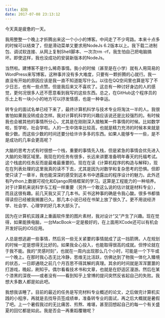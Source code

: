 ```yaml
---
title: 起始
date: 2017-07-08 23:13:12
---
```


今天真是疲惫的一天。

我用整整一个晚上才折腾出来这一个小小的博客。中间走了不少弯路。本来十点多的时候可以结束了，但是滑动菜单又要求用NodeJs 6.2版本以上。我下载二进制包、调试软连接、从网上复制Shell脚本、一次次rm -rf，我生怕自己把电脑搞坏。即使这样，我也没成功的安装新版本的NodeJs。

当然啦。建博客不是什么稀奇事情。我小的时候（甚至是在小学）就有人用简易的WordPress来写博客。这种事并没有多大难度，只要有一颗折腾的心就行。我一直没有开始的原因应该是我一直不知道能写什么。以往在QQ空间里也算是写了不少日志，也有一些点赞。但是我后来又不喜欢了。这总有一种讨好身边的人的感觉，更何况很多人还不愿意看到我写的这些东西。总之，在GitHub这个程序员的乐土上有一块小小的地方可以抒发情感，也是一种幸运。

转专业的面试名单已经下来了，最终计算机科学与技术专业将淘汰一半的人。我很害怕如果我没转成会怎样。我对计算机科学的兴趣应该说还是比较强烈的。有时候我也会被其他的事情所分心，尤其是在刚刚深入接触某一件事情的时候。比如数学啦，哲学啦，社会学啦。人的一生中效率比较高，也就是精力充沛的时候本来就是极少数。而这些少数的时间还要分给许许多多的东西。如果人能够专一一些，是不是成功的几率会更高呢？

大脑的思考方式有时很想一个栈，重要的事情先入栈，但是紧急的事情会优先进入大脑的处理区域里。我现在的任务有很多，长远来讲要准备明年春天的托福考试。这个栈底的任务反而是最难最重要的。现在在读《计算机程序的构造与解释》，现在在列表处理的这里我真的读不下去，尤其是因为对数学和复杂思考的恐惧。但即使只读了一章半，我也能深深的感受到这本书中透露出的程序设计的魅力。此外还有Python上数据可视化和Django网络框架的学习。这算是工程能力的一种培养。对于计算机来说科学与工程一样重要（另外一个敢这么说的估计就是材料专业），而且这很有趣。前几天我又买了几本书。买书这种事的确是令我心酸。很多书都值得读但已经被我搁置已久。那几本小说已经在书架上放了很久了。更不用说经济学、社会学、心理学的好几本大部头了。

因为在计算机实践课上重画软件里的图片素材，我对设计“又”产生了兴趣。现在觉得，如果能换电脑，一台MacBook一定是极好的，在上面用XCode还可以有机会开发好玩的iOS应用。

人总是想逃避一些事情，然后另一些无关紧要的事情就成了这一挡箭牌。人在规划的时候一定是想得无比好的。如果我全心投入，也能取得很高的成就。但悖论就在于我不能。我的“灵感时刻”，也就在一周内出现那么几个小时，可能是一个下午或一个晚上。在那时我心态无比冷静，思维无比活跃，仿佛达到了物我一体化入臻境的状态，一日即通晓之前几个月百思不得其解的真理。其余的时间就是浑浑噩噩的打游戏，晚起，刷知乎。偶尔看看技术书和文章，也就是在舒适区漫游。然后在某个漆黑的深夜——或者没有——看到知乎上曾博的提问突然反省起自己的失败。我想大多数人都是如此吧。

我想我该睡了。目前的最近的任务是写完材料专业概述的论文，之后做完计算机实践的小程序，再就是去找导员签成绩单，准备转专业的面试，再之后大概就是暑假了吧。上一个暑假我过的无比痛苦、煎熬、难堪，甚至回想起自己的每一个有关盛夏的回忆都是如此。我是否会一再重蹈覆辙呢？

